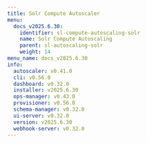 ```yaml
---
title: Solr Compute Autoscaler
menu:
  docs_v2025.6.30:
    identifier: sl-compute-autoscaling-solr
    name: Solr Compute Autoscaling
    parent: sl-autoscaling-solr
    weight: 14
menu_name: docs_v2025.6.30
info:
  autoscaler: v0.41.0
  cli: v0.56.0
  dashboard: v0.32.0
  installer: v2025.6.30
  ops-manager: v0.43.0
  provisioner: v0.56.0
  schema-manager: v0.32.0
  ui-server: v0.32.0
  version: v2025.6.30
  webhook-server: v0.32.0
---
```


